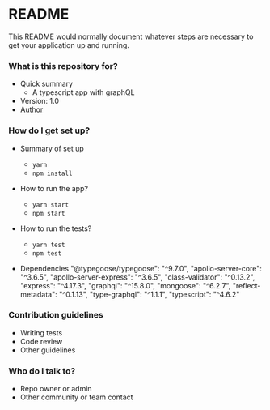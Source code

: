 # README

This README would normally document whatever steps are necessary to get your application up and running.

### What is this repository for?

- Quick summary
  - A typescript app with graphQL
- Version: 1.0
- [Author](https://www.linkedin.com/in/felipenavaslederhos)

### How do I get set up?

- Summary of set up

  - `yarn`
  - `npm install`

- How to run the app?

  - `yarn start`
  - `npm start`

- How to run the tests?

  - `yarn test`
  - `npm test`

- Dependencies
    "@typegoose/typegoose": "^9.7.0",
    "apollo-server-core": "^3.6.5",
    "apollo-server-express": "^3.6.5",
    "class-validator": "^0.13.2",
    "express": "^4.17.3",
    "graphql": "^15.8.0",
    "mongoose": "^6.2.7",
    "reflect-metadata": "^0.1.13",
    "type-graphql": "^1.1.1",
    "typescript": "^4.6.2"

### Contribution guidelines

- Writing tests
- Code review
- Other guidelines

### Who do I talk to?

- Repo owner or admin
- Other community or team contact
